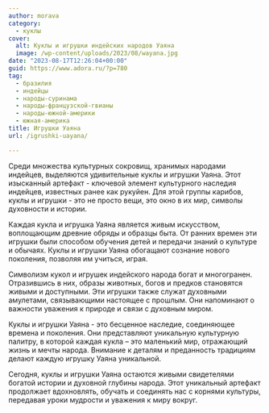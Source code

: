 ```yaml
---
author: morava
category:
  - куклы
cover:
  alt: Куклы и игрушки индейских народов Уаяна
  image: /wp-content/uploads/2023/08/wayana.jpg
date: "2023-08-17T12:26:04+00:00"
guid: https://www.adora.ru/?p=780
tag:
  - бразилия
  - индейцы
  - народы-суринама
  - народы-французской-гвианы
  - народы-южной-америки
  - южная-америка
title: Игрушки Уаяна
url: /igrushki-uayana/

---
```

Среди множества культурных сокровищ, хранимых народами индейцев, выделяются удивительные куклы и игрушки Уаяна. Этот изысканный артефакт \- ключевой элемент культурного наследия индейцев, известных ранее как рукуйен. Для этой группы карибов, куклы и игрушки \- это не просто вещи, это окно в их мир, символы духовности и истории.

Каждая кукла и игрушка Уаяна является живым искусством, воплощающим древние обряды и образцы быта. От ранних времен эти игрушки были способом обучения детей и передачи знаний о культуре и обычаях. Куклы и игрушки Уаяна обогащают сознание нового поколения, позволяя им учиться, играя.

Символизм кукол и игрушек индейского народа богат и многогранен. Отразившись в них, образы животных, богов и предков становятся живыми и доступными. Эти игрушки также служат духовными амулетами, связывающими настоящее с прошлым. Они напоминают о важности уважения к природе и связи с духовным миром.

Куклы и игрушки Уаяна \- это бесценное наследие, соединяющее времена и поколения. Они представляют уникальную культурную палитру, в которой каждая кукла – это маленький мир, отражающий жизнь и мечты народа. Внимание к деталям и преданность традициям делают каждую игрушку Уаяна уникальной.

Сегодня, куклы и игрушки Уаяна остаются живыми свидетелями богатой истории и духовной глубины народа. Этот уникальный артефакт продолжает вдохновлять, обучать и соединять нас с корнями культуры, передавая уроки мудрости и уважения к миру вокруг.
